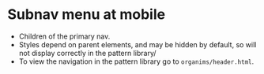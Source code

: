 # Subnav menu at mobile

- Children of the primary nav.
- Styles depend on parent elements, and may be hidden by default, so will not display correctly in the pattern library/
- To view the navigation in the pattern library go to `organims/header.html`.
